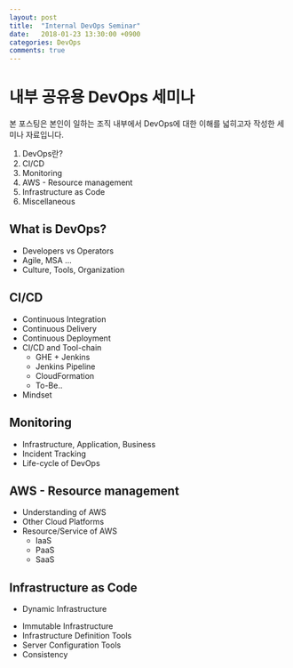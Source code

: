 ```yaml
---
layout: post
title:  "Internal DevOps Seminar"
date:   2018-01-23 13:30:00 +0900
categories: DevOps
comments: true
---
```

# 내부 공유용 DevOps 세미나
본 포스팅은 본인이 일하는 조직 내부에서 DevOps에 대한 이해를 넓히고자 작성한 세미나 자료입니다.
1. DevOps란?
2. CI/CD
3. Monitoring
4. AWS - Resource management
5. Infrastructure as Code
6. Miscellaneous

## What is DevOps?
* Developers vs Operators
* Agile, MSA ...
* Culture, Tools, Organization

## CI/CD
* Continuous Integration
* Continuous Delivery
* Continuous Deployment
* CI/CD and Tool-chain
  + GHE + Jenkins
  + Jenkins Pipeline
  + CloudFormation
  + To-Be..  
* Mindset

## Monitoring
* Infrastructure, Application, Business
* Incident Tracking
* Life-cycle of DevOps

## AWS - Resource management
* Understanding of AWS
* Other Cloud Platforms
* Resource/Service of AWS
  + IaaS
  + PaaS
  + SaaS

## Infrastructure as Code
+ Dynamic Infrastructure
* Immutable Infrastructure
* Infrastructure Definition Tools
* Server Configuration Tools
* Consistency
